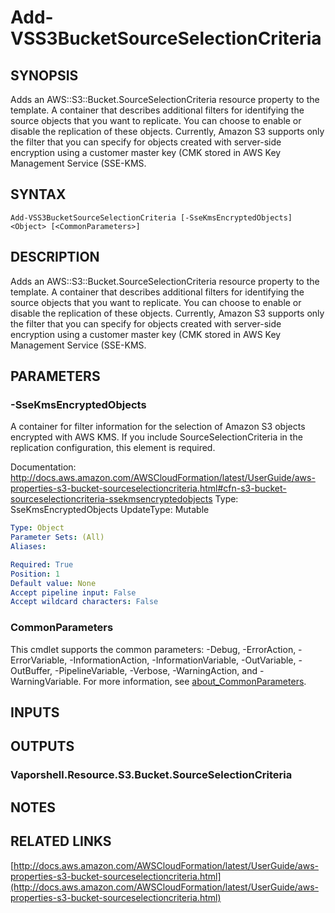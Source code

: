 # Add-VSS3BucketSourceSelectionCriteria

## SYNOPSIS
Adds an AWS::S3::Bucket.SourceSelectionCriteria resource property to the template.
A container that describes additional filters for identifying the source objects that you want to replicate.
You can choose to enable or disable the replication of these objects.
Currently, Amazon S3 supports only the filter that you can specify for objects created with server-side encryption using a customer master key (CMK stored in AWS Key Management Service (SSE-KMS.

## SYNTAX

```
Add-VSS3BucketSourceSelectionCriteria [-SseKmsEncryptedObjects] <Object> [<CommonParameters>]
```

## DESCRIPTION
Adds an AWS::S3::Bucket.SourceSelectionCriteria resource property to the template.
A container that describes additional filters for identifying the source objects that you want to replicate.
You can choose to enable or disable the replication of these objects.
Currently, Amazon S3 supports only the filter that you can specify for objects created with server-side encryption using a customer master key (CMK stored in AWS Key Management Service (SSE-KMS.

## PARAMETERS

### -SseKmsEncryptedObjects
A container for filter information for the selection of Amazon S3 objects encrypted with AWS KMS.
If you include SourceSelectionCriteria in the replication configuration, this element is required.

Documentation: http://docs.aws.amazon.com/AWSCloudFormation/latest/UserGuide/aws-properties-s3-bucket-sourceselectioncriteria.html#cfn-s3-bucket-sourceselectioncriteria-ssekmsencryptedobjects
Type: SseKmsEncryptedObjects
UpdateType: Mutable

```yaml
Type: Object
Parameter Sets: (All)
Aliases:

Required: True
Position: 1
Default value: None
Accept pipeline input: False
Accept wildcard characters: False
```

### CommonParameters
This cmdlet supports the common parameters: -Debug, -ErrorAction, -ErrorVariable, -InformationAction, -InformationVariable, -OutVariable, -OutBuffer, -PipelineVariable, -Verbose, -WarningAction, and -WarningVariable. For more information, see [about_CommonParameters](http://go.microsoft.com/fwlink/?LinkID=113216).

## INPUTS

## OUTPUTS

### Vaporshell.Resource.S3.Bucket.SourceSelectionCriteria
## NOTES

## RELATED LINKS

[http://docs.aws.amazon.com/AWSCloudFormation/latest/UserGuide/aws-properties-s3-bucket-sourceselectioncriteria.html](http://docs.aws.amazon.com/AWSCloudFormation/latest/UserGuide/aws-properties-s3-bucket-sourceselectioncriteria.html)

